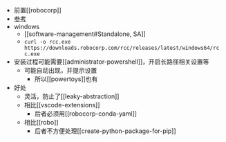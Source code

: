 - 前置[[robocorp]]
- [参考](https://github.com/robocorp/rcc#installing-rcc-from-command-line)
- windows
  - [[software-management#Standalone, SA]]
  - `curl -o rcc.exe https://downloads.robocorp.com/rcc/releases/latest/windows64/rcc.exe`
- 安装过程可能需要[[administrator-powershell]]，开启长路径相关设置等
  - 可能自动出现，并提示设置
    - 所以[[powertoys]]也有
- 好处
  - 灵活，防止了[[leaky-abstraction]]
  - 相比[[vscode-extensions]]
    - 后者必须用[[robocorp-conda-yaml]]
  - 相比[[robo]]
    - 后者不方便处理[[create-python-package-for-pip]]